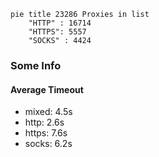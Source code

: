 
```mermaid
pie title 23286 Proxies in list
    "HTTP" : 16714
    "HTTPS": 5557
    "SOCKS" : 4424
```

### Some Info
#### Average Timeout

- mixed: 4.5s
- http: 2.6s
- https: 7.6s
- socks: 6.2s